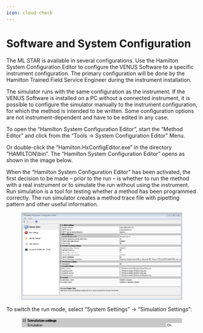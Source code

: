 ```yaml
---
icon: cloud-check
---
```


# Software and System Configuration

The ML STAR is available in several configurations. Use the Hamilton System Configuration Editor to configure the VENUS Software to a specific instrument configuration. The primary configuration will be done by the Hamilton Trained Field Service Engineer during the instrument installation.

The simulator runs with the same configuration as the instrument. If the VENUS Software is installed on a PC without a connected instrument, it is possible to configure the simulator manually to the instrument configuration, for which the method is intended to be written. Some configuration options are not instrument-dependent and have to be edited in any case.

To open the “Hamilton System Configuration Editor”, start the “Method Editor” and click from the “Tools -> System Configuration Editor” Menu.

Or double-click the “Hamilton.HxConfigEditor.exe” in the directory “HAMILTON\bin”. The “Hamilton System Configuration Editor” opens as shown in the image below.

When the “Hamilton System Configuration Editor” has been activated, the first decision to be made – prior to the run – is whether to run the method with a real instrument or to simulate the run without using the instrument. Run simulation is a tool for testing whether a method has been programmed correctly. The run simulator creates a method trace file with pipetting pattern and other useful information.

<figure><img src="../../.gitbook/assets/image (13) (1) (1) (1) (1) (1) (1) (1) (1) (1) (1) (1) (1) (1) (1) (1) (1).png" alt=""><figcaption></figcaption></figure>

To switch the run mode, select “System Settings” -> “Simulation Settings”:

<figure><img src="../../.gitbook/assets/image (1) (1) (1) (1) (1) (1) (1) (1) (1) (1) (1) (1) (1) (1) (1) (1) (1) (1) (1) (1) (1) (1) (1) (1).png" alt=""><figcaption></figcaption></figure>
